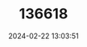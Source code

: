 ---
title: "136618"
category: "Soricomys kalinga"
draft: false
date: 2024-02-22 13:03:51
languages:
  English: ["Cordillera Shrew-mouse"]
---